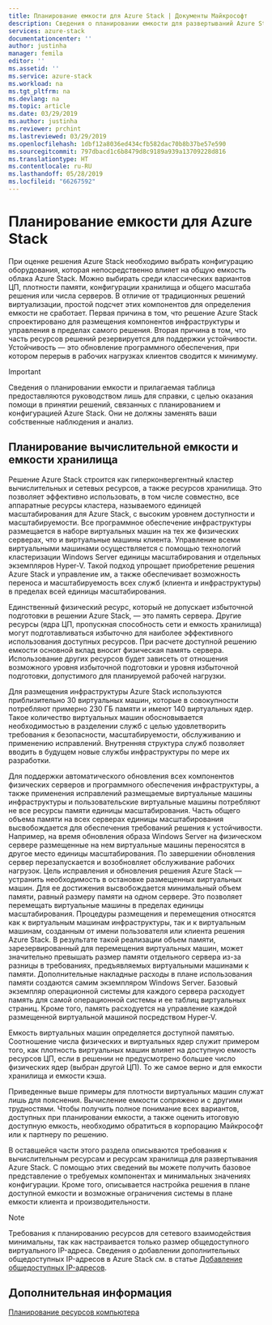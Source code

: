 ```yaml
---
title: Планирование емкости для Azure Stack | Документы Майкрософт
description: Сведения о планировании емкости для развертываний Azure Stack.
services: azure-stack
documentationcenter: ''
author: justinha
manager: femila
editor: ''
ms.assetid: ''
ms.service: azure-stack
ms.workload: na
ms.tgt_pltfrm: na
ms.devlang: na
ms.topic: article
ms.date: 03/29/2019
ms.author: justinha
ms.reviewer: prchint
ms.lastreviewed: 03/29/2019
ms.openlocfilehash: 1dbf12a8036ed434cfb582dac70b8b37be57e590
ms.sourcegitcommit: 797dbacd1c6b8479d8c9189a939a13709228d816
ms.translationtype: HT
ms.contentlocale: ru-RU
ms.lasthandoff: 05/28/2019
ms.locfileid: "66267592"
---
```

# <a name="azure-stack-capacity-planning"></a>Планирование емкости для Azure Stack
При оценке решения Azure Stack необходимо выбрать конфигурацию оборудования, которая непосредственно влияет на общую емкость облака Azure Stack. Можно выбирать среди классических вариантов ЦП, плотности памяти, конфигурации хранилища и общего масштаба решения или числа серверов. В отличие от традиционных решений виртуализации, простой подсчет этих компонентов для определения емкости не сработает. Первая причина в том, что решение Azure Stack спроектировано для размещения компонентов инфраструктуры и управления в пределах самого решения. Вторая причина в том, что часть ресурсов решений резервируется для поддержки устойчивости. Устойчивость — это обновление программного обеспечения, при котором перерыв в рабочих нагрузках клиентов сводится к минимуму.

> [!IMPORTANT]
> Сведения о планировании емкости и прилагаемая таблица предоставляются руководством лишь для справки, с целью оказания помощи в принятии решений, связанных с планированием и конфигурацией Azure Stack. Они не должны заменять ваши собственные наблюдения и анализ. 

## <a name="compute-and-storage-capacity-planning"></a>Планирование вычислительной емкости и емкости хранилища
Решение Azure Stack строится как гиперконвергентный кластер вычислительных и сетевых ресурсов, а также ресурсов хранилища. Это позволяет эффективно использовать, в том числе совместно, все аппаратные ресурсы кластера, называемого единицей масштабирования для Azure Stack, с высоким уровнем доступности и масштабируемости. Все программное обеспечение инфраструктуры размещается в наборе виртуальных машин на тех же физических серверах, что и виртуальные машины клиента. Управление всеми виртуальными машинами осуществляется с помощью технологий кластеризации Windows Server единицы масштабирования и отдельных экземпляров Hyper-V. Такой подход упрощает приобретение решения Azure Stack и управление им, а также обеспечивает возможность переноса и масштабируемость всех служб (клиента и инфраструктуры) в пределах всей единицы масштабирования.

Единственный физический ресурс, который не допускает избыточной подготовки в решении Azure Stack, — это память сервера. Другие ресурсы (ядра ЦП, пропускная способность сети и емкость хранилища) могут подготавливаться избыточно для наиболее эффективного использования доступных ресурсов. При расчете доступной решению емкости основной вклад вносит физическая память сервера. Использование других ресурсов будет зависеть от отношения возможного уровня избыточной подготовки и уровня избыточной подготовки, допустимого для планируемой рабочей нагрузки.

Для размещения инфраструктуры Azure Stack используются приблизительно 30 виртуальных машин, которые в совокупности потребляют примерно 230 ГБ памяти и имеют 140 виртуальных ядер. Такое количество виртуальных машин обосновывается необходимостью в разделении служб с целью удовлетворить требования к безопасности, масштабируемости, обслуживанию и применению исправлений. Внутренняя структура служб позволяет вводить в будущем новые службы инфраструктуры по мере их разработки.

Для поддержки автоматического обновления всех компонентов физических серверов и программного обеспечения инфраструктуры, а также применения исправлений размещаемые виртуальные машины инфраструктуры и пользовательские виртуальные машины потребляют не все ресурсы памяти единицы масштабирования. Часть общего объема памяти на всех серверах единицы масштабирования высвобождается для обеспечения требований решения к устойчивости. Например, на время обновления образа Windows Server на физическом сервере размещенные на нем виртуальные машины переносятся в другое место единицы масштабирования. По завершении обновления сервер перезапускается и возобновляет обслуживание рабочих нагрузок. Цель исправления и обновления решения Azure Stack — устранить необходимость в остановке размещенных виртуальных машин. Для ее достижения высвобождается минимальный объем памяти, равный размеру памяти на одном сервере. Это позволяет перемещать виртуальные машины в пределах единицы масштабирования. Процедуры размещения и перемещения относятся как к виртуальным машинам инфраструктуры, так и к виртуальным машинам, созданным от имени пользователя или клиента решения Azure Stack. В результате такой реализации объем памяти, зарезервированный для перемещения виртуальных машин, может значительно превышать размер памяти отдельного сервера из-за разницы в требованиях, предъявляемых виртуальными машинами к памяти. Дополнительные накладные расходы в плане использования памяти создаются самим экземпляром Windows Server. Базовый экземпляр операционной системы для каждого сервера расходует память для самой операционной системы и ее таблиц виртуальных страниц. Кроме того, память расходуется на управление каждой размещенной виртуальной машиной посредством Hyper-V.

Емкость виртуальных машин определяется доступной памятью. Соотношение числа физических и виртуальных ядер служит примером того, как плотность виртуальных машин влияет на доступную емкость ресурсов ЦП, если в решении не предусмотрено большее число физических ядер (выбран другой ЦП). То же самое верно и для емкости хранилища и емкости кэша.

Приведенные выше примеры для плотности виртуальных машин служат лишь для пояснения. Вычисление емкости сопряжено и с другими трудностями. Чтобы получить полное понимание всех вариантов, доступных при планировании емкости, а также оценить итоговую доступную емкость, необходимо обратиться в корпорацию Майкрософт или к партнеру по решению.

В оставшейся части этого раздела описываются требования к вычислительным ресурсам и ресурсам хранилища для развертывания Azure Stack. С помощью этих сведений вы можете получить базовое представление о требуемых компонентах и минимальных значениях конфигурации. Кроме того, описывается настройка решения в плане доступной емкости и возможные ограничения системы в плане емкости клиента и производительности.

> [!NOTE]
> Требования к планированию ресурсов для сетевого взаимодействия минимальны, так как настраивается только размер общедоступного виртуального IP-адреса. Сведения о добавлении дополнительных общедоступных IP-адресов в Azure Stack см. в статье [Добавление общедоступных IP-адресов](azure-stack-add-ips.md).


## <a name="next-steps"></a>Дополнительная информация
[Планирование ресурсов компьютера](capacity-planning-compute.md)
